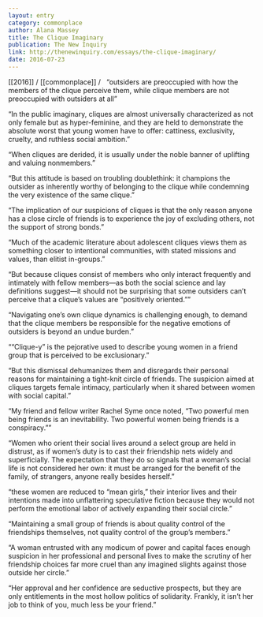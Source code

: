 ```yaml
---
layout: entry
category: commonplace
author: Alana Massey
title: The Clique Imaginary
publication: The New Inquiry
link: http://thenewinquiry.com/essays/the-clique-imaginary/
date: 2016-07-23
---
```


[[2016]] / [[commonplace]] / 
 
“outsiders are preoccupied with how the members of the clique perceive them, while clique members are not preoccupied with outsiders at all”

“In the public imaginary, cliques are almost universally characterized as not only female but as hyper-feminine, and they are held to demonstrate the absolute worst that young women have to offer: cattiness, exclusivity, cruelty, and ruthless social ambition.”

“When cliques are derided, it is usually under the noble banner of uplifting and valuing nonmembers.”

“But this attitude is based on troubling doublethink: it champions the outsider as inherently worthy of belonging to the clique while condemning the very existence of the same clique.”

“The implication of our suspicions of cliques is that the only reason anyone has a close circle of friends is to experience the joy of excluding others, not the support of strong bonds.”

“Much of the academic literature about adolescent cliques views them as something closer to intentional communities, with stated missions and values, than elitist in-groups.”

“But because cliques consist of members who only interact frequently and intimately with fellow members—as both the social science and lay definitions suggest—it should not be surprising that some outsiders can’t perceive that a clique’s values are “positively oriented.””

“Navigating one’s own clique dynamics is challenging enough, to demand that the clique members be responsible for the negative emotions of outsiders is beyond an undue burden.”

““Clique-y” is the pejorative used to describe young women in a friend group that is perceived to be exclusionary.”

“But this dismissal dehumanizes them and disregards their personal reasons for maintaining a tight-knit circle of friends. The suspicion aimed at cliques targets female intimacy, particularly when it shared between women with social capital.”

“My friend and fellow writer Rachel Syme once noted, “Two powerful men being friends is an inevitability. Two powerful women being friends is a conspiracy.””

“Women who orient their social lives around a select group are held in distrust, as if women’s duty is to cast their friendship nets widely and superficially. The expectation that they do so signals that a woman’s social life is not considered her own: it must be arranged for the benefit of the family, of strangers, anyone really besides herself.”

“these women are reduced to “mean girls,” their interior lives and their intentions made into unflattering speculative fiction because they would not perform the emotional labor of actively expanding their social circle.”

“Maintaining a small group of friends is about quality control of the friendships themselves, not quality control of the group’s members.”

“A woman entrusted with any modicum of power and capital faces enough suspicion in her professional and personal lives to make the scrutiny of her friendship choices far more cruel than any imagined slights against those outside her circle.”

“Her approval and her confidence are seductive prospects, but they are only entitlements in the most hollow politics of solidarity. Frankly, it isn’t her job to think of you, much less be your friend.”
